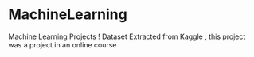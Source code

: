 # MachineLearning
Machine Learning Projects ! 
Dataset Extracted from Kaggle , this project was a project in an online course
